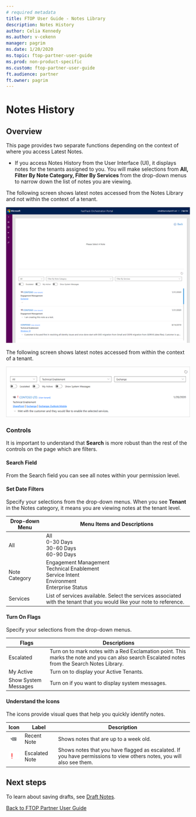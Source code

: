 ```yaml
---
# required metadata
title: FTOP User Guide - Notes Library
description: Notes History
author: Celia Kennedy
ms.author: v-cekenn
manager: pagrim
ms.date: 1/20/2020
ms.topic: ftop-partner-user-guide
ms.prod: non-product-specific
ms.custom: ftop-partner-user-guide
ft.audience: partner
ft.owner: pagrim
---
```

# Notes History

## Overview

This page provides two separate functions depending on the context of where you access Latest Notes.

- If you access Notes History from the User Interface (UI), it displays notes for the tenants assigned to you. You will make selections from **All, Filter By Note Category, Filter By Services** from the drop-down menus to narrow down the list of notes you are viewing.

The following screen shows latest notes accessed from the Notes Library and not within the context of a tenant.

![Notes Library - Latest Notes](media/latest-notes/latest-notes-partner.png)

The following screen shows latest notes accessed from within the context of a tenant.

![Latest notes within tenant](media/latest-notes/note-within-tenant.png)

### Controls

It is important to understand that **Search** is more robust than the rest of the controls on the page which are filters.

#### Search Field

From the Search field you can see all notes within your permission level.

#### Set Date Filters

Specify your selections from the drop-down menus. When you see **Tenant** in the Notes category, it means you are viewing notes at the tenant level.

|Drop-down Menu |Menu Items and Descriptions  |
|---------|---------|
|All |All<br>0-30 Days<br>30-60 Days<br>60-90 Days     |
|Note Category   |Engagement Management<br>Technical Enablement<br>Service Intent<br>Environment<br>Enterprise Status        |
|Services    |List of services available. Select the services associated with the tenant that you would like your note to reference.   |

#### Turn On Flags

Specify your selections from the drop-down menus.

|Flags |Descriptions  |
|---------|---------|
|Escalated    |Turn on to mark notes with a Red Exclamation point. This marks the note and you can also search Escalated notes from the Search Notes Library.  |
|My Active   |Turn on to display your Active Tenants.        |
|Show System Messages   |Turn on if you want to display system messages.   |

#### Understand the Icons

The icons provide visual ques that help you quickly identify notes. 

|Icon  |Label |Description |
|--------|----|-----|
|![Recent Note icon](media/latest-notes/recent-note.png) |Recent Note |Shows notes that are up to a week old. |
|![Escalated Note icon](media/latest-notes/escalated-note.png) |Escalated Note |Shows notes that you have flagged as escalated. If you have permissions to view others notes, you will also see them.

## Next steps

To learn about saving drafts, see [Draft Notes](notes-library-draft.md).

[Back to FTOP Partner User Guide](https://partner-docs.microsoft.com/partner-site/ftop-partner-user-guide/index.html)
